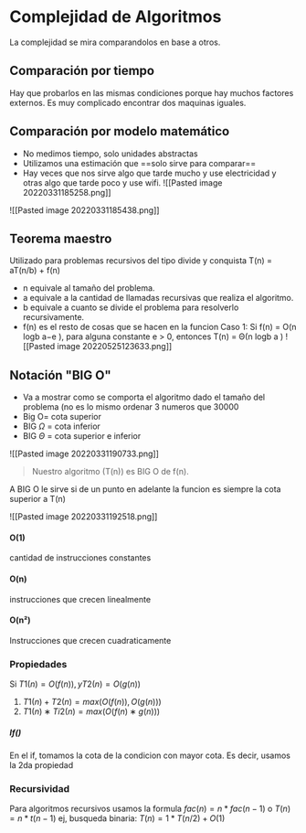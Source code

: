 # Complejidad de Algoritmos
La complejidad se mira comparandolos en base a otros.

## Comparación por tiempo
Hay que probarlos en las mismas condiciones porque hay muchos factores externos. Es muy complicado encontrar dos maquinas iguales.

## Comparación por modelo matemático
- No medimos tiempo, solo unidades abstractas
- Utilizamos una estimación que ==solo sirve para comparar==
- Hay veces que nos sirve algo que tarde mucho y use electricidad y otras algo que tarde poco y use wifi. 
![[Pasted image 20220331185258.png]]

![[Pasted image 20220331185438.png]]

## Teorema maestro 
Utilizado para problemas recursivos del tipo divide y conquista
T(n) = aT(n/b) + f(n)
- n equivale al tamaño del problema. 
- a equivale a la cantidad de llamadas recursivas que realiza el algoritmo. 
- b equivale a cuanto se divide el problema para resolverlo recursivamente.
- f(n) es el resto de cosas que se hacen en la funcion 
Caso 1: Si f(n) = O(n logb a−e ), para alguna constante e > 0, entonces T(n) = Θ(n logb a )
![[Pasted image 20220525123633.png]]
## Notación "BIG O"
- Va a mostrar como se comporta el algoritmo dado el tamaño del problema (no es lo mismo ordenar 3 numeros que 30000
- Big O= cota superior
- BIG $\Omega$ = cota inferior
- BIG $\Theta$ = cota superior e inferior

![[Pasted image 20220331190733.png]]
>Nuestro algoritmo (T(n)) es BIG O de f(n).

A BIG O le sirve si de un punto en adelante la funcion es siempre la cota superior a T(n)

![[Pasted image 20220331192518.png]]

#### O(1)
cantidad de instrucciones constantes

#### O(n)
instrucciones que crecen linealmente


#### O(n²)
Instrucciones que crecen cuadraticamente 

### Propiedades 
Si $T1(n) = O(f(n)), y T2(n) = O(g(n))$
1) $T1(n) + T2(n) = max(O(f(n)), O(g(n)))$
2) $T1(n) ∗ T i2(n) = max(O(f(n) ∗ g(n)))$

##### If()
En el if, tomamos la cota de la condicion con mayor cota. Es decir, usamos la 2da propiedad

### Recursividad
Para algoritmos recursivos usamos la formula 
$fac(n)=n*fac(n-1)$
o $T(n)=n*t(n-1)$ 
ej, busqueda binaria:
$T(n)=1*T(n/2)+O(1)$


